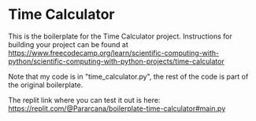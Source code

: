 # Time Calculator

This is the boilerplate for the Time Calculator project. Instructions for building your project can be found at https://www.freecodecamp.org/learn/scientific-computing-with-python/scientific-computing-with-python-projects/time-calculator

Note that my code is in "time_calculator.py", the rest of the code is part of the original boilerplate.

The replit link where you can test it out is here: https://replit.com/@Pararcana/boilerplate-time-calculator#main.py
